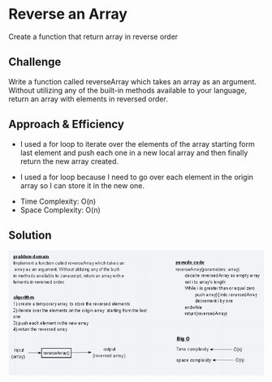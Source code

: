 # Reverse an Array
Create a function that return array in reverse order

## Challenge
Write a function called reverseArray which takes an array as an argument. Without utilizing any of the built-in methods available to your language, return an array with elements in reversed order.

## Approach & Efficiency
* I used a for loop to iterate over the elements of the array starting form last element and push each one in a new local array and then finally return the new array created.

* I used a for loop because I need to go over each element in the origin array so I can store it in the new one.

- Time Complexity: O(n)  
- Space Complexity: O(n)

## Solution
![Whiteboard Challenge Workflow](../../assets/array-reverse.PNG)

